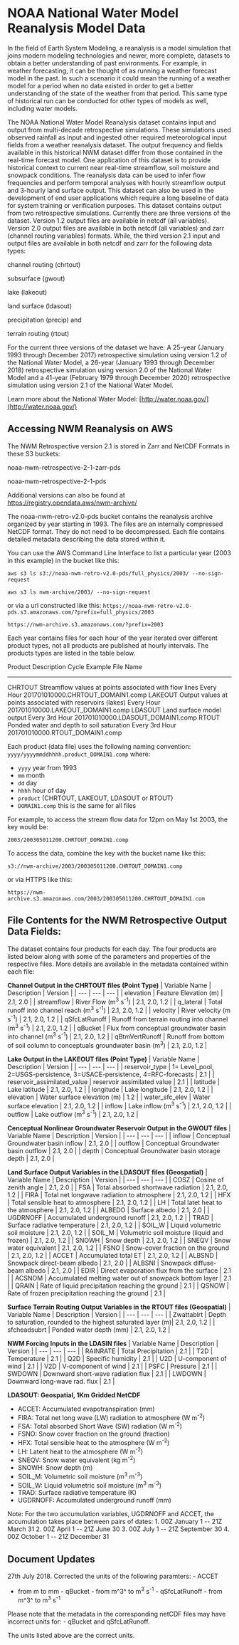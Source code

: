 # NOAA National Water Model Reanalysis Model Data

In the field of Earth System Modeling, a reanalysis is a model
simulation that joins modern modeling technologies and newer, more
complete, datasets to obtain a better understanding of past
environments. For example, in weather forecasting, it can be thought of
as running a weather forecast model in the past. In such a scenario it
could mean the running of a weather model for a period when no data
existed in order to get a better understanding of the state of the
weather from that period. This same type of historical run can be
conducted for other types of models as well, including water models.

The NOAA National Water Model Reanalysis dataset contains input and output from multi-decade retrospective simulations. These simulations used observed rainfall as input and ingested other required meteorological input fields from a weather reanalysis dataset. The output frequency and fields available in this historical NWM dataset differ from those contained in the real-time forecast model. One application of this dataset is to provide historical context to current near real-time streamflow, soil moisture and snowpack conditions. The reanalysis data can be used to infer flow frequencies and perform temporal analyses with hourly streamflow output and 3-hourly land surface output. This  dataset can also be used in the development of end user applications which require a long baseline of data for system training or verification purposes. This dataset contains output from two retrospective simulations. Currently there are three versions of the dataset. Version 1.2 output files are available in netcdf (all variables). Version 2.0 output files are available in both netcdf (all variables) and zarr (channel routing variables) formats. While, the third version 2.1 input and output files are available in both netcdf and zarr for the following data types:

channel routing (chrtout)

subsurface (gwout)

lake (lakeout)

land surface (ldasout)

precipitation (precip) and 

terrain routing (rtout)

For the current three versions of the dataset we have: A 25-year (January 1993 through December 2017) retrospective simulation using version 1.2 of the National Water Model, a 26-year (January 1993 through December 2018) retrospective simulation using version 2.0 of the National Water Model and a 41-year (February 1979 through December 2020) retrospective simulation using version 2.1 of the National Water Model.


Learn more about the National Water Model: [http://water.noaa.gov/](http://water.noaa.gov/)

## Accessing NWM Reanalysis on AWS

The NWM Retrospective version 2.1 is stored in Zarr and NetCDF Formats in these S3 buckets:

noaa-nwm-retrospective-2-1-zarr-pds

noaa-nwm-retrospective-2-1-pds

Additional versions can also be found at https://registry.opendata.aws/nwm-archive/

The noaa-nwm-retro-v2.0-pds bucket contains the reanalysis archive organized by year starting
in 1993. The files are an internally compressed NetCDF format. They do
not need to be decompressed. Each file contains detailed metadata
describing the data stored within it.

You can use the AWS Command Line Interface to list a particular year
(2003 in this example) in the bucket like this:

`aws s3 ls s3://noaa-nwm-retro-v2.0-pds/full_physics/2003/ --no-sign-request`

`aws s3 ls nwm-archive/2003/ --no-sign-request`


or via a url constructed like this:
`https://noaa-nwm-retro-v2.0-pds.s3.amazonaws.com/?prefix=full_physics/2003`

`https://nwm-archive.s3.amazonaws.com/?prefix=2003`

Each year contains files for each hour of the year iterated over
different product types, not all products are published at hourly
intervals. The products types are listed in the table below.

  Product   Description                                                  Cycle            Example File Name
  --------- ------------------------------------------------------------ ---------------- ------------------------------------
  CHRTOUT   Streamflow values at points associated with flow lines       Every Hour       201701010000.CHRTOUT\_DOMAIN1.comp
  LAKEOUT   Output values at points associated with reservoirs (lakes)   Every Hour       201701010000.LAKEOUT\_DOMAIN1.comp
  LDASOUT   Land surface model output                                    Every 3rd Hour   201701010000.LDASOUT\_DOMAIN1.comp
  RTOUT     Ponded water and depth to soil saturation                    Every 3rd Hour   201701010000.RTOUT\_DOMAIN1.comp

Each product (data file) uses the following naming convention:
`yyyy/yyyymmddhhhh.product_DOMAIN1.comp` where:

-   `yyyy` year from 1993
-   `mm` month
-   `dd` day
-   `hhhh` hour of day
-   `product` (CHRTOUT, LAKEOUT, LDASOUT or RTOUT)
-   `DOMAIN1.comp` this is the same for all files

For example, to access the stream flow data for 12pm on May 1st 2003,
the key would be:

`2003/200305011200.CHRTOUT_DOMAIN1.comp`

To access the data, combine the key with the bucket name like this:

`s3://nwm-archive/2003/200305011200.CHRTOUT_DOMAIN1.comp`

or via HTTPS like this:

`https://nwm-archive.s3.amazonaws.com/2003/200305011200.CHRTOUT_DOMAIN1.com`

## File Contents for the NWM Retrospective Output Data Fields:

The dataset contains four products for each day. The four products are
listed below along with some of the parameters and properties of the
respective files. More details are available in the metadata contained
within each file:

**Channel Output in the CHRTOUT files (Point Type)**
| Variable Name | Description | Version |
| --- | --- | --- |
| elevation | Feature Elevation (m) | 2.1, 2.0 |
| streamflow | River Flow (m<sup>3</sup> s<sup>-1</sup>) | 2.1, 2.0, 1.2 |
| q_lateral | Total runoff into channel reach (m<sup>3</sup> s<sup>-1</sup>) | 2.1, 2.0, 1.2 |
| velocity | River velocity (m s<sup>-1</sup>) | 2.1, 2.0, 1.2 |
| qSfcLatRunoff | Runoff from terrain routing into channel (m<sup>3</sup> s<sup>-1</sup>) | 2.1, 2.0, 1.2 |
| qBucket | Flux from conceptual groundwater basin into channel (m<sup>3</sup> s<sup>-1</sup>) | 2.1, 2.0, 1.2 |
| qBtmVertRunoff | Runoff from bottom of soil column to conceptuals groundwater basin (m<sup>3</sup>) | 2.1, 2.0, 1.2 |

**Lake Output in the LAKEOUT files (Point Type)**
| Variable Name | Description | Version |
| --- | --- | --- |
| reservoir_type | 1= Level_pool, 2=USGS-persistence, 3=USACE-persistence, 4=RFC-forecasts | 2.1 |
| reservoir_assimilated_value | reservoir assimilated value | 2.1 |
| latitude | Lake latitude | 2.1, 2.0, 1.2 |
| longitude | Lake longitude | 2.1, 2.0, 1.2 |
| elevation | Water surface elevation (m) | 1.2 |
| water_sfc_elev | Water surface elevation | 2.1, 2.0, 1.2 |
| inflow | Lake inflow (m<sup>3</sup> s<sup>-1</sup>) | 2.1, 2.0, 1.2 |
| outflow | Lake outflow (m<sup>3</sup> s<sup>-1</sup>) | 2.1, 2.0, 1.2 |

**Cenceptual Nonlinear Groundwater Reservoir Output in the GWOUT files**
| Variable Name | Description | Version |
| --- | --- | --- |
| inflow | Conceptual Groundwater basin inflow | 2.1, 2.0 |
| outflow | Conceptual Groundwater basin outflow | 2.1, 2.0 |
| depth | Conceptual Groundwater basin storage depth | 2.1, 2.0 |

**Land Surface Output Variables in the LDASOUT files (Geospatial)**
| Variable Name | Description | Version |
| --- | --- | --- |
| COSZ | Cosine of zenith angle | 2.1, 2.0 |
| FSA | Total absorbed shortwave radiation | 2.1, 2.0, 1.2 |
| FIRA | Total net longwave radiation to atmosphere | 2.1, 2.0, 1.2 |
| HFX | Total sensible heat to atmosphere | 2.1, 2.0, 1.2 |
| LH | Total latet heat to the atmosphere | 2.1, 2.0, 1.2 |
| ALBEDO | Surface albedo | 2.1, 2.0 |
| UGDRNOFF | Accumulated underground runoff | 2.1, 2.0, 1.2 |
| TRAD | Surface radiative temperature | 2.1, 2.0, 1.2 |
| SOIL_W | Liquid volumetric soil moisture | 2.1, 2.0, 1.2 |
| SOIL_M | Volumetric soil moisture (liquid and frozen) | 2.1, 2.0, 1.2 |
| SNOWH | Snow depth | 2.1, 2.0, 1.2 |
| SNEQV | Snow water equivalent | 2.1, 2.0, 1.2 |
| FSNO | Snow-cover fraction on the ground | 2.1, 2.0, 1.2 |
| ACCET | Accumulated total ET | 2.1, 2.0, 1.2 |
| ALBSND | Snowpack direct-beam albedo | 2.1, 2.0 |
| ALBSNI | Snowpack diffuse-beam albedo | 2.1, 2.0 |
| EDIR | Direct evaporation flux from the surface | 2.1 |
| ACSNOM | Accumulated melting water out of snowpack bottom layer | 2.1 |
| QRAIN | Rate of liquid precipitation reaching the ground | 2.1 |
| QSNOW | Rate of frozen precipitation reaching the ground | 2.1 |

**Surface Terrain Routing Output Variables in the RTOUT files (Geospatial)**
| Variable Name | Description | Version |
| --- | --- | --- |
| Zwattablrt | Depth to saturation, rounded to the highest saturated layer (m)| 2.1, 2.0, 1.2 |
| sfcheadsubrt | Ponded water depth (mm) | 2.1, 2.0, 1.2 |

**NWM Forcing Inputs in the LDASIN files**
| Variable Name | Description | Version |
| --- | --- | --- |
| RAINRATE | Total Precipitation | 2.1 |
| T2D | Temperature | 2.1 |
| Q2D | Specific humidity | 2.1 |
| U2D | U-component of wind | 2.1 |
| V2D | V-component of wind | 2.1 |
| PSFC | Pressure | 2.1 |
| SWDOWN | Downward short-wave radiation flux | 2.1 |
| LWDOWN | Downward long-wave rad. flux | 2.1 |

**LDASOUT: Geospatial, 1Km Gridded NetCDF**

-   ACCET: Accumulated evapotranspiration (mm)
-   FIRA: Total net long wave (LW) radiation to atmosphere (W m<sup>-2</sup>)
-   FSA: Total absorbed Short Wave (SW) radiation (W m<sup>-2</sup>)
-   FSNO: Snow cover fraction on the ground (fraction)
-   HFX: Total sensible heat to the atmosphere (W m<sup>-2</sup>)
-   LH: Latent heat to the atmosphere (W m<sup>-2</sup>)
-   SNEQV: Snow water equivalent (kg m<sup>-2</sup>)
-   SNOWH: Snow depth (m)
-   SOIL\_M: Volumetric soil moisture (m<sup>3</sup> m<sup>-3</sup>)
-   SOIL\_W: Liquid volumetric soil moisture (m<sup>3</sup> m<sup>-3</sup>)
-   TRAD: Surface radiative temperature (K)
-   UGDRNOFF: Accumulated underground runoff (mm)

Note: For the two accumulation variables, UGDRNOFF and ACCET, the
accumulation takes place between pairs of dates: 1. 00Z January 1 -- 21Z
March 31 2. 00Z April 1 -- 21Z June 30 3. 00Z July 1 -- 21Z September 30
4. 00Z October 1 -- 21Z December 31



## Document Updates

27th July 2018. Corrected the units of the following paramters: - ACCET
- from m to mm - qBucket - from m\^3\^ to m<sup>3</sup> s<sup>-1</sup> - qSfcLatRunoff -
from m\^3\^ to m<sup>3</sup> s<sup>-1</sup>

Please note that the metadata in the corresponding netCDF files may have
incorrect units for: - qBucket and qSfcLatRunoff.

The units listed above are the correct units.
